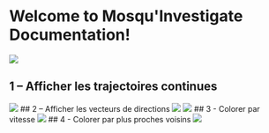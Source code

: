 # Welcome to Mosqu'Investigate Documentation!  
<img src="/moustic/img/mosquinv/mosquinvestigate.png" />

## 1 – Afficher les trajectoires continues  
<img src="/moustic/img/mosquinv/trace.png" />
## 2 – Afficher les vecteurs de directions 
<img src="/moustic/img/mosquinv/vecteur.png" />
<img src="/moustic/img/mosquinv/vecteur2.png" />
## 3 - Colorer par vitesse
<img src="/moustic/img/mosquinv/vitesses.png" />
## 4 - Colorer par plus proches voisins 
<img src="/moustic/img/mosquinv/voisins.png" />


















